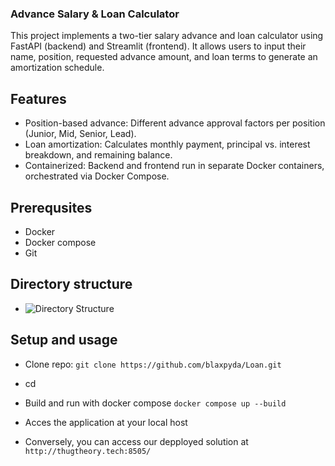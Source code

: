 ### Advance Salary & Loan Calculator
This project implements a two-tier salary advance and loan calculator using FastAPI (backend) and Streamlit (frontend). It allows users to input their name, position, requested advance amount, and loan terms to generate an amortization schedule.

## Features
 - Position-based advance: Different advance approval factors per
    position (Junior, Mid, Senior, Lead).
 - Loan amortization: Calculates monthly payment, principal vs.     interest breakdown, and remaining balance.
 - Containerized: Backend and frontend run in separate Docker containers, orchestrated via Docker Compose.


## Prerequsites
 - Docker
 - Docker compose
 - Git

 ## Directory structure
 - ![Directory Structure](/assets/dir_structure.png)

 ## Setup and usage
 - Clone repo: `git clone https://github.com/blaxpyda/Loan.git`
 - cd <your repo>
 - Build and run with docker compose `docker compose up --build`
 - Acces the application at your local host

 - Conversely, you can access our depployed solution at `http://thugtheory.tech:8505/`
